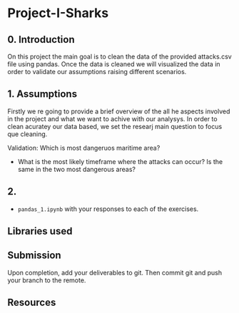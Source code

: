 # Project-I-Sharks

## 0. Introduction

On this project the main goal is to clean the data of the provided attacks.csv file using pandas. Once the data is cleaned we will visualized the data in order to validate our assumptions raising different scenarios.


## 1. Assumptions

Firstly we re going to provide a brief overview of the all he aspects involved in the project and what we want to achive with our analysys.
In order to clean acuratey our data based, we set the researj main question to focus que cleaning.

Validation: Which is most dangeruos maritime area?
- What is the most likely timeframe where the attacks can occur? Is the same in the two most dangerous areas?


## 2. 

- `pandas_1.ipynb` with your responses to each of the exercises.

## Libraries used


## Submission

Upon completion, add your deliverables to git. Then commit git and push your branch to the remote.

## Resources
